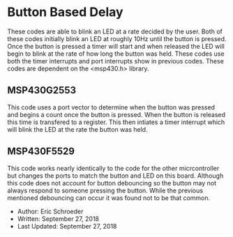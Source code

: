 # Button Based Delay
These codes are able to blink an LED at a rate decided by the user. Both of these codes initially blink an LED at roughly 10Hz until the button is pressed. Once the button is pressed a timer will start and when released the LED will begin to blink at the rate of how long the button was held. These codes use both the timer interrupts and port interrupts show in previous codes. These codes are dependent on the <msp430.h> library. 

## MSP430G2553
This code uses a port vector to determine when the button was pressed and begins a count once the button is pressed. When the button is released this time is transfered to a register. This then intiates a timer interrupt which will blink the LED at the rate the button was held.
## MSP430F5529
This code works nearly identically to the code for the other micrcontroller but changes the ports to match the button and LED on this board. Although this code does not account for button debouncing so the button may not always respond to someone pressing the button. While the previous mentioned debouncing can occur it was found not to be that common. 

* Author: Eric Schroeder
* Written: September 27, 2018
* Last Updated: September 27, 2018
